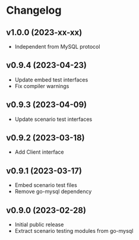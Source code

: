 # Changelog

## v1.0.0 (2023-xx-xx)
- Independent from MySQL protocol

## v0.9.4 (2023-04-23)
- Update embed test interfaces
- Fix compiler warnings

## v0.9.3 (2023-04-09)
- Update scenario test interfaces

## v0.9.2 (2023-03-18)
- Add Client interface

## v0.9.1 (2023-03-17)
- Embed scenario test files
- Remove go-mysql dependency

## v0.9.0 (2023-02-28)
- Initial public release  
- Extract scenario testing modules from go-mysql
